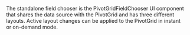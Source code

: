 The standalone field chooser is&nbsp;the&nbsp;PivotGridFieldChooser UI component that shares the data source with the PivotGrid and has three different layouts. Active layout changes can be&nbsp;applied to&nbsp;the PivotGrid in&nbsp;instant or&nbsp;on-demand mode.